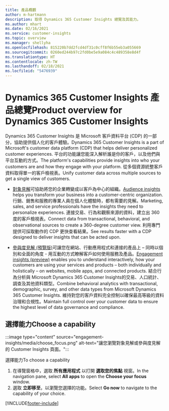 ```yaml
---
title: 產品概觀
author: m-hartmann
description: 取得 Dynamics 365 Customer Insights 總覽及其能力。
ms.author: mhart
ms.date: 02/16/2021
ms.service: customer-insights
ms.topic: overview
ms.manager: shellyha
ms.openlocfilehash: 815220b7dd2fcd4df31c0cff8f6b55eb3a055669
ms.sourcegitcommit: 0260ed244b97c2fd0be5e9a084c4c489358e8d4f
ms.translationtype: HT
ms.contentlocale: zh-TW
ms.lasthandoff: 02/18/2021
ms.locfileid: "5476939"
---
```

# <a name="product-overview-for-dynamics-365-customer-insights"></a><span data-ttu-id="439a9-103">Dynamics 365 Customer Insights 產品總覽</span><span class="sxs-lookup"><span data-stu-id="439a9-103">Product overview for Dynamics 365 Customer Insights</span></span>

<span data-ttu-id="439a9-104">Dynamics 365 Customer Insights 是 Microsoft 客戶資料平台 (CDP) 的一部分，協助提供個人化的客戶體驗。</span><span class="sxs-lookup"><span data-stu-id="439a9-104">Dynamics 365 Customer Insights is a part of Microsoft's customer data platform (CDP) that helps deliver personalized customer experiences.</span></span> <span data-ttu-id="439a9-105">平台的功能讓您能深入解析誰是你的客戶，以及他們與平台互動的方式。</span><span class="sxs-lookup"><span data-stu-id="439a9-105">The platform's capabilities provide insights into who your customers are and how they engage with your platform.</span></span> <span data-ttu-id="439a9-106">從多個資源統整客戶資料取得單一的客戶檢視表。</span><span class="sxs-lookup"><span data-stu-id="439a9-106">Unify customer data across multiple sources to get a single view of customers.</span></span>


- <span data-ttu-id="439a9-107">[對象見解](audience-insights/overview.md)可協助將您的企業轉變成以客戶為中心的組織。</span><span class="sxs-lookup"><span data-stu-id="439a9-107">[Audience insights](audience-insights/overview.md) helps you transform your business into a customer-centric organization.</span></span> <span data-ttu-id="439a9-108">行銷、銷售和服務的專業人員在個人化體驗時，都有需要的見解。</span><span class="sxs-lookup"><span data-stu-id="439a9-108">Marketing, sales, and service professionals have the insights they need to personalize experiences.</span></span> <span data-ttu-id="439a9-109">連接交易、行為和觀察來源的資料，建立出 360 度的客戶檢視表。</span><span class="sxs-lookup"><span data-stu-id="439a9-109">Connect data from transactional, behavioral, and observational sources to create a 360-degree customer view.</span></span> <span data-ttu-id="439a9-110">利用專門提供可採取動作的 CDP 更快查看結果。</span><span class="sxs-lookup"><span data-stu-id="439a9-110">See results faster with a CDP designed to deliver insights that can be acted upon.</span></span> 

- <span data-ttu-id="439a9-111">[參與度見解 (預覽版)](engagement-insights/index.yml)可讓您在網站、行動應用程式和連接的產品上 – 同時以個別和全面的角度 - 用互動的方式瞭解客戶如何使用服務及產品。</span><span class="sxs-lookup"><span data-stu-id="439a9-111">[Engagement insights (preview)](engagement-insights/index.yml) enables you to understand interactively, how your customers are using your services and products – both individually and holistically – on websites, mobile apps, and connected products.</span></span> <span data-ttu-id="439a9-112">結合行為分析與 Microsoft  Dynamics 365 Customer Insights的交易、人口統計、調查及其他資料類型。</span><span class="sxs-lookup"><span data-stu-id="439a9-112">Combine behavioral analytics with transactional, demographic, survey, and other data types from Microsoft Dynamics 365 Customer Insights.</span></span> <span data-ttu-id="439a9-113">維持對您的客戶資料完全控制以確保最高等級的資料治理和合規性。</span><span class="sxs-lookup"><span data-stu-id="439a9-113">Maintain full control over your customer data to ensure the highest level of data governance and compliance.</span></span>
 
## <a name="choose-a-capability"></a><span data-ttu-id="439a9-114">選擇能力</span><span class="sxs-lookup"><span data-stu-id="439a9-114">Choose a capability</span></span>

:::image type="content" source="engagement-insights/media/choose_focus.png" alt-text="讓您瀏覽對象見解或參與度見解的 Customer Insights 頁面。":::

<span data-ttu-id="439a9-116">選擇能力</span><span class="sxs-lookup"><span data-stu-id="439a9-116">To choose a capability</span></span>

1. <span data-ttu-id="439a9-117">在導覽窗格中，選取 **所有應用程式** 以打開 **選取您的焦點** 視窗。</span><span class="sxs-lookup"><span data-stu-id="439a9-117">In the navigation pane, select **All apps** to open the **Choose your focus** window.</span></span>
1. <span data-ttu-id="439a9-118">選取 **立即移至**，以瀏覽您選擇的功能。</span><span class="sxs-lookup"><span data-stu-id="439a9-118">Select **Go now** to navigate to the capability of your choice.</span></span>


[!INCLUDE[footer-include](includes/footer-banner.md)]